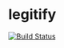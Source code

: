 # legitify
[![Build Status](https://travis-ci.org/LeisureLink/legitify.svg)](https://travis-ci.org/LeisureLink/legitify)
